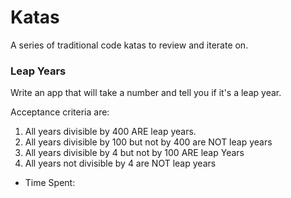 # Katas

A series of traditional code katas to review and iterate on.

### Leap Years

Write an app that will take a number and tell you if it's a leap year.

Acceptance criteria are:

1. All years divisible by 400 ARE leap years.
2. All years divisible by 100 but not by 400  are NOT leap years
3. All years divisible by 4 but not by 100 ARE leap Years
4. All years not divisible by 4 are NOT leap years

* Time Spent:
